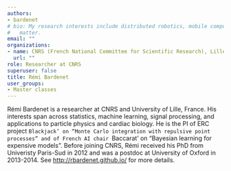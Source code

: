 ```yaml
---
authors:
- bardenet
# bio: My research interests include distributed robotics, mobile computing and programmable
#   matter.
email: ""
organizations:
- name: CNRS (French National Committee for Scientific Research), Lille
  url: ""
role: Researcher at CNRS
superuser: false
title: Rémi Bardenet
user_groups:
- Master classes
---
```


Rémi Bardenet is a researcher at CNRS and University of Lille, France. His interests span across statistics, machine learning, signal processing, and applications to particle physics and cardiac biology.  He is the PI of ERC project `Blackjack’ on “Monte Carlo integration with repulsive point processes” and of French AI chair `Baccarat’ on “Bayesian learning for expensive models”. Before joining CNRS, Rémi received his PhD from Univeristy Paris-Sud in 2012 and was a postdoc at University of Oxford in 2013-2014. See http://rbardenet.github.io/ for more details.
